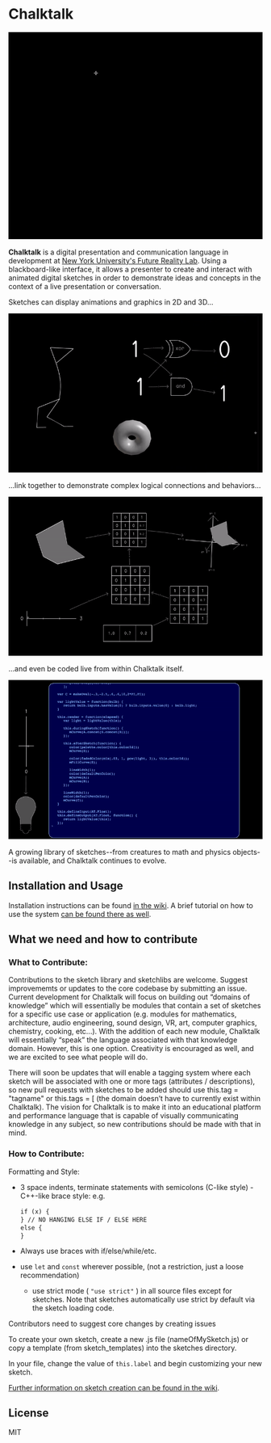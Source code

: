 # Chalktalk

![](readme_images/Pendulum.gif)

**Chalktalk** is a digital presentation and communication language 
in development at [New York University's Future Reality Lab](https://frl.nyu.edu/).
Using a blackboard-like interface, it allows a presenter to create and interact
with animated digital sketches in order to demonstrate ideas and concepts in the context
of a live presentation or conversation.

Sketches can display animations and graphics in 2D and 3D…

![](readme_images/Rotation.gif)

…link together to demonstrate complex logical connections and behaviors…

![](readme_images/3DGraphics.gif)

…and even be coded live from within Chalktalk itself.

![](readme_images/LiveCoding.gif)

A growing library of sketches--from creatures to math and physics objects--is available,
and Chalktalk continues to evolve.

## Installation and Usage

Installation instructions can be found [in the wiki](https://github.com/kenperlin/chalktalk/wiki/Installation-and-Running). A brief tutorial on how to use the system [can be found there as well](https://github.com/kenperlin/chalktalk/wiki/Introduction-to-Chalktalk).

## What we need and how to contribute

### What to Contribute:

Contributions to the sketch library and sketchlibs are welcome. Suggest improvememts or updates to the core codebase by submitting an issue.
Current development for Chalktalk will focus on building out “domains of knowledge” which will essentially be modules that contain a set of sketches for a specific use case or application (e.g. modules for mathematics, architecture, audio engineering, sound design, VR, art, computer graphics,  chemistry,  cooking, etc...). With the addition of each new module, Chalktalk will essentially “speak” the language associated with that knowledge domain.
However, this is one option. Creativity is encouraged as well, and we are excited to see what people will do. 

There will soon be updates that will enable a tagging system where each sketch will be associated with one or more tags (attributes / descriptions), so new pull requests with sketches to be added should use this.tag = "tagname" or this.tags = [
(the domain doesn’t have to currently exist within Chalktalk). The vision for Chalktalk is to make it into an educational platform and performance language that is capable of visually communicating knowledge in any subject, so new contributions should be made with that in mind.  

### How to Contribute:

Formatting and Style:
- 3 space indents, terminate statements with semicolons (C-like style)
           - C++-like brace style:
    e.g.

      if (x) {
      } // NO HANGING ELSE IF / ELSE HERE
      else {
      }
    
- Always use braces with if/else/while/etc.
- use `let` and `const` wherever possible, (not a restriction, just a loose recommendation)

    - use strict mode ( `"use strict"` ) in all source files except for sketches. Note that sketches automatically use strict by default via the sketch loading code.

Contributors need to suggest core changes by creating issues


To create your own sketch, create a new .js file (nameOfMySketch.js) or copy a template (from sketch_templates) into the sketches directory. 

In your file, change the value of `this.label` and begin customizing your new sketch.

[Further information on sketch creation can be found in the wiki](https://github.com/kenperlin/chalktalk/wiki/Creating-a-Sketch).

## License 
MIT



